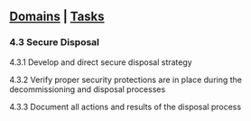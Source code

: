 [Domains](../index.md) | [Tasks](index.md)
---
### 4.3 Secure Disposal

4.3.1 Develop and direct secure disposal strategy

4.3.2 Verify proper security protections are in place during the decommissioning and disposal processes

4.3.3 Document all actions and results of the disposal process
